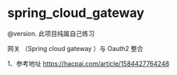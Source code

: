 # spring_cloud_gateway

@version.  此项目纯属自己练习

网关 （Spring cloud gateway ）与 Oauth2 整合

1、参考地址
    https://hacpai.com/article/1584427764248